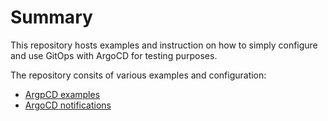 # Summary
This repository hosts examples and instruction on how to simply configure and use GitOps with ArgoCD for testing purposes.

The repository consits of various examples and configuration:

- [ArgpCD examples](./guides/argocd-demo.md)
- [ArgoCD notifications](./guides/argocd-notifications.md)
